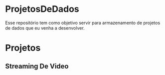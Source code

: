 # ProjetosDeDados
Esse repositório tem como objetivo servir para armazenamento de projetos de dados que eu venha a desenvolver.

# Projetos
## Streaming De Video
